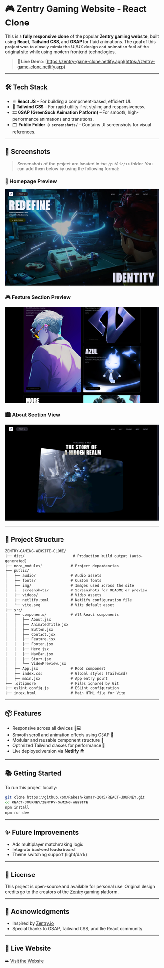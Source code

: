 # 🎮 Zentry Gaming Website - React Clone

This is a **fully responsive clone** of the popular **Zentry gaming website**, built using **React**, **Tailwind CSS**, and **GSAP** for fluid animations. The goal of this project was to closely mimic the UI/UX design and animation feel of the original site while using modern frontend technologies.

> 🚀 **Live Demo**: [https://zentry-game-clone.netlify.app](https://zentry-game-clone.netlify.app)

---

## 🛠️ Tech Stack

* ⚛️ **React JS** – For building a component-based, efficient UI.
* 🎨 **Tailwind CSS** – For rapid utility-first styling and responsiveness.
* 🎞️ **GSAP (GreenSock Animation Platform)** – For smooth, high-performance animations and transitions.
* 🗂️ **Public Folder → `screenshots/`** – Contains UI screenshots for visual references.

---

## 📸 Screenshots

> Screenshots of the project are located in the `/public/ss` folder.
> You can add them below by using the following format:


### 🗼 Homepage Preview
![Homepage](https://raw.githubusercontent.com/Rakesh-kumar-2005/REACT-JOURNEY/main/ZENTRY-GAMING-WEBSITE/public/screenshots/ss1.png)

### 🎮 Feature Section Preview
![Game Section](https://raw.githubusercontent.com/Rakesh-kumar-2005/REACT-JOURNEY/main/ZENTRY-GAMING-WEBSITE/public/screenshots/ss2.png)

### 🏙️ About Section View
![Mobile View](https://raw.githubusercontent.com/Rakesh-kumar-2005/REACT-JOURNEY/main/ZENTRY-GAMING-WEBSITE/public/screenshots/ss3.png)

---

## 📁 Project Structure

```
ZENTRY-GAMING-WEBSITE-CLONE/
├── dist/                      # Production build output (auto-generated)
├── node_modules/             # Project dependencies
├── public/
│   ├── audio/                # Audio assets
│   ├── fonts/                # Custom fonts
│   ├── img/                  # Images used across the site
│   ├── screenshots/          # Screenshots for README or preview
│   ├── videos/               # Video assets
│   ├── netlify.toml          # Netlify configuration file
│   └── vite.svg              # Vite default asset
├── src/
│   ├── components/           # All React components
│   │   ├── About.jsx
│   │   ├── AnimatedTitle.jsx
│   │   ├── Button.jsx
│   │   ├── Contact.jsx
│   │   ├── Feature.jsx
│   │   ├── Footer.jsx
│   │   ├── Hero.jsx
│   │   ├── NavBar.jsx
│   │   ├── Story.jsx
│   │   └── VideoPreview.jsx
│   ├── App.jsx               # Root component
│   ├── index.css             # Global styles (Tailwind)
│   ├── main.jsx              # App entry point
├── .gitignore                # Files ignored by Git
├── eslint.config.js          # ESLint configuration
├── index.html                # Main HTML file for Vite

```

---

## 📦 Features

* Responsive across all devices 📱💻
* Smooth scroll and animation effects using GSAP 🔀
* Modular and reusable component structure 🧩
* Optimized Tailwind classes for performance 💨
* Live deployed version via **Netlify** 🌍

---

## 📚 Getting Started

To run this project locally:

```bash
git clone https://github.com/Rakesh-kumar-2005/REACT-JOURNEY.git
cd REACT-JOURNEY/ZENTRY-GAMING-WEBSITE
npm install
npm run dev
```

---

## ✨ Future Improvements

* Add multiplayer matchmaking logic
* Integrate backend leaderboard
* Theme switching support (light/dark)

---

## 📌 License

This project is open-source and available for personal use. Original design credits go to the creators of the [Zentry](https://zentry.com) gaming platform.

---

## 🙌 Acknowledgments

* Inspired by [Zentry.io](https://zentry.io)
* Special thanks to GSAP, Tailwind CSS, and the React community

---

## 🔗 Live Website

➡️ [Visit the Website](https://zentry-game-clone.netlify.app)
